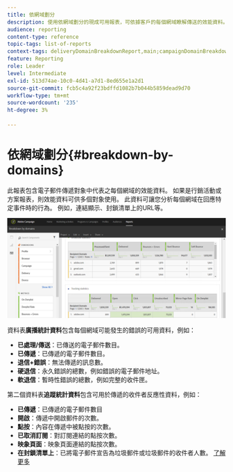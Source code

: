 ```yaml
---
title: 依網域劃分
description: 使用依網域劃分的現成可用報表，可依據客戶的每個網域瞭解傳送的效能資料。
audience: reporting
content-type: reference
topic-tags: list-of-reports
context-tags: deliveryDomainBreakdownReport,main;campaignDomainBreakdownReport,main;programDomainBreakdownReport,main
feature: Reporting
role: Leader
level: Intermediate
exl-id: 513d74ae-10c0-4d41-a7d1-8ed655e1a2d1
source-git-commit: fcb5c4a92f23bdffd1082b7b044b5859dead9d70
workflow-type: tm+mt
source-wordcount: '235'
ht-degree: 3%

---
```


# 依網域劃分{#breakdown-by-domains}

此報表包含電子郵件傳遞對象中代表之每個網域的效能資料。 如果是行銷活動或方案報表，則效能資料可供多個對象使用。 此資料可讓您分析每個網域在回應特定事件時的行為。 例如，連結顯示、封鎖清單上的URL等。

![](assets/delivery_reports_6.png)

資料表&#x200B;**廣播統計資料**&#x200B;包含每個網域可能發生的錯誤的可用資料，例如：

* **已處理/傳送**：已傳送的電子郵件數目。
* **已傳遞**：已傳遞的電子郵件數目。
* **退信+錯誤**：無法傳遞的訊息數。
* **硬退信**：永久錯誤的總數，例如錯誤的電子郵件地址。
* **軟退信**：暫時性錯誤的總數，例如完整的收件匣。

第二個資料表&#x200B;**追蹤統計資料**&#x200B;包含可用於傳遞的收件者反應性資料，例如：

* **已傳遞**：已傳遞的電子郵件數目
* **開啟**：傳遞中開啟郵件的次數。
* **點按**：內容在傳遞中被點按的次數。
* **已取消訂閱**：對訂閱連結的點按次數。
* **映象頁面**：映象頁面連結的點按次數。
* **在封鎖清單上**：已將電子郵件宣告為垃圾郵件或垃圾郵件的收件者人數。 [了解更多](../../audiences/using/about-opt-in-and-opt-out-in-campaign.md)
